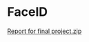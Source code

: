 # FaceID
[Report for final project.zip](https://github.com/mazino24/FaceID/files/10775552/Report.for.final.project.zip)
